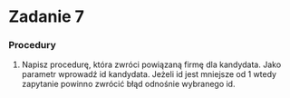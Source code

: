 # Zadanie 7

### Procedury

1) Napisz procedurę, która zwróci powiązaną firmę dla kandydata. Jako parametr wprowadź id kandydata. Jeżeli id jest mniejsze od 1 wtedy zapytanie powinno zwrócić błąd odnośnie wybranego id.
